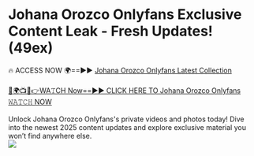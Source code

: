 # Johana Orozco Onlyfans Exclusive Content Leak - Fresh Updates! (49ex)

🔥 ACCESS NOW 🌍==►► <a href="https://tinyurl.com/kvy9nzfs" rel="nofollow">Johana Orozco Onlyfans Latest Collection</a>
<br><br>
[🔴🌍📺📱👉WA𝚃CH Now==►► CLICK HERE TO Johana Orozco Onlyfans 𝚆𝙰𝚃𝙲𝙷 NOW](https://tinyurl.com/kvy9nzfs)
<br><br>
Unlock Johana Orozco Onlyfans's private videos and photos today! Dive into the newest 2025 content updates and explore exclusive material you won’t find anywhere else.
<br>
<a href="https://tinyurl.com/kvy9nzfs" rel="nofollow" data-target="animated-image.originalLink"><img src="https://camo.githubusercontent.com/8a4f000d20f83aca3bf7ec5f350d767afa0574a8a352519fd8cfa583a6f93a33/68747470733a2f2f692e696d6775722e636f6d2f644a486b345a712e676966" data-canonical-src="https://i.imgur.com/dJHk4Zq.gif" style="max-width: 100%; display: inline-block;" data-target="animated-image.originalImage"></a>
<br>

